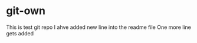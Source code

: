 # git-own
This is test git repo
I ahve added new line into the readme file
One more line gets added 


